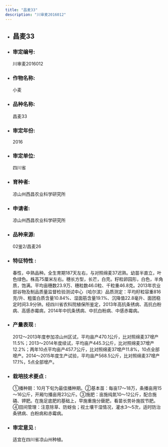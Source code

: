 ```yaml
---
title: "昌麦33"
description: "川审麦2016012"
---
```

* ## 昌麦33
* ###  审定编号:  
   川审麦2016012

*  ### 作物名称:  
   小麦

*   ###  品种名称: 
    昌麦33

*   ### 审定年份: 
    2016

*   ### 审定单位:  
    四川省

*   ### 育种者:  
    凉山州西昌农业科学研究所

*   ### 申请者:  
    凉山州西昌农业科学研究所

*   ### 品种来源:  
    02鉴2/昌麦26

*   ### 特征特性 : 
    春性，中熟品种。全生育期187天左右，与对照绵麦37迟熟。幼苗半直立，叶色绿色。株高75厘米左右。穗长方型，长芒，白壳。籽粒卵园形，白色，半角质，饱满。平均亩穗数23.9万、穗粒数46.0粒、千粒重46.8克。2013年农业部谷物及制品质量监督检验测试中心（哈尔滨）品质测定：平均籽粒容重816克/升、粗蛋白质含量10.84%、湿面筋含量19.1%、沉降值22.8毫升、面团稳定时间3.9分钟。经四川省农科院植保所鉴定，2013年高抗条锈病、高抗白粉病、高感赤霉病，2014年中抗条锈病、中抗白粉病、中感赤霉病。

*   ### 产量表现 : 
    2012～2013年度参加凉山州区试，平均亩产470.1公斤，比对照绵麦37增产11.5%；2013～2014年度续试，平均亩产445.3公斤，比对照绵麦37增产12.2%；两年10点平均亩产457.7公斤，比对照绵麦37增产11.8%，10点全部增产。2014～2015年度生产试验，平均亩产568.5公斤，比对照绵麦37增产17.1%，5点全部增产。

*   ### 栽培技术要点 : 
    ①播种期：10月下旬为最佳播种期。②基本苗：每亩17～18万，条播亩用15～16公斤，开厢匀播亩用23公斤。③施肥：亩施纯氮10～12公斤，配合施磷、钾肥。在施足底肥的基础上，早施重施分蘖肥，看苗长势补施拔节肥。④田间管理：注意除草、防蚜虫；视土壤干湿情况，灌水3～5次，适时防治条锈病、白粉病和赤霉病。

*   ### 审定意见 : 
    适宜在四川省凉山州种植。

